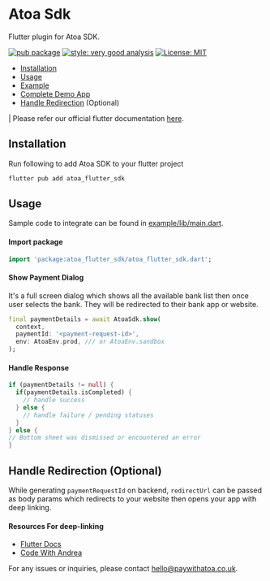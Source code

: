 # Atoa Sdk

Flutter plugin for Atoa SDK.

[![pub package](https://img.shields.io/pub/v/atoa_flutter_sdk.svg)](https://pub.dartlang.org/packages/atoa_flutter_sdk)
[![style: very good analysis][very_good_analysis_badge]][very_good_analysis_link]
[![License: MIT][license_badge]][license_link]

- [Installation](#installation)
- [Usage](#usage)
- [Example](https://github.com/ATOAPaymentsLimited/flutter_atoa_sdk/tree/main/example)
- [Complete Demo App](demo_app/lib/main.dart)
- [Handle Redirection](#handle-redirection-optional) (Optional)

| Please refer our official flutter documentation [here](https://wiki.atoa.me/doc/atoa-flutter-penHLTJz3m).

## Installation

Run following to add Atoa SDK to your flutter project

```sh
flutter pub add atoa_flutter_sdk
```

## Usage

Sample code to integrate can be found in [example/lib/main.dart](example/lib/main.dart).

#### Import package

```dart
import 'package:atoa_flutter_sdk/atoa_flutter_sdk.dart';
```

#### Show Payment Dialog

It's a full screen dialog which shows all the available bank list then once user selects the bank. They will be redirected to their bank app or website.

```dart
final paymentDetails = await AtoaSdk.show(
  context,
  paymentId: '<payment-request-id>',
  env: AtoaEnv.prod, /// or AtoaEnv.sandbox
);
```

#### Handle Response

```dart
if (paymentDetails != null) {
  if(paymentDetails.isCompleted) {
    // handle success
  } else {
    // handle failure / pending statuses
  }
} else {
// Bottom sheet was dismissed or encountered an error
}
```

## Handle Redirection (Optional)

While generating `paymentRequestId` on backend, `redirectUrl` can be passed as body params which redirects to your website then opens your app with deep linking.

#### Resources For deep-linking

- [Flutter Docs](https://docs.flutter.dev/ui/navigation/deep-linking)
- [Code With Andrea](https://codewithandrea.com/articles/flutter-deep-links/)

For any issues or inquiries, please contact hello@paywithatoa.co.uk.

[very_good_analysis_link]: https://pub.dev/packages/very_good_analysis
[very_good_analysis_badge]: https://img.shields.io/badge/style-very_good_analysis-B22C89.svg
[license_badge]: https://img.shields.io/badge/license-MIT-blue.svg
[license_link]: https://opensource.org/licenses/MIT
